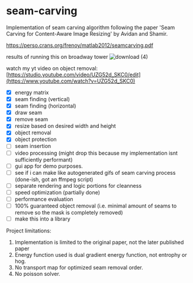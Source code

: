 # seam-carving
Implementation of seam carving algorithm following the paper 'Seam Carving for Content-Aware Image Resizing' by Avidan and Shamir.

https://perso.crans.org/frenoy/matlab2012/seamcarving.pdf

results of running this on broadway tower
![download (4)](https://github.com/user-attachments/assets/00ee6a46-7a5c-4927-b0f6-d6f9bca5d842)

watch my yt video on object removal:
[https://studio.youtube.com/video/UZG52d_SKC0/edit](https://www.youtube.com/watch?v=UZG52d_SKC0)

- [x] energy matrix
- [x] seam finding (vertical)
- [x] seam finding (horizontal)
- [x] draw seam
- [x] remove seam
- [x] resize based on desired width and height
- [x] object removal
- [x] object protection
- [ ] seam insertion
- [ ] video processing (might drop this because my implementation isnt sufficiently performant)
- [ ] gui app for demo purposes.
- [ ] see if i can make like autogenerated gifs of seam carving process (done-ish, got an ffmpeg script)
- [ ] separate rendering and logic portions for cleanness
- [ ] speed optimization (partially done)
- [ ] performance evaluation
- [ ] 100% guaranteed object removal (i.e. minimal amount of seams to remove so the mask is completely removed)
- [ ] make this into a library

Project limitations:
1. Implementation is limited to the original paper, not the later published paper
2. Energy function used is dual gradient energy function, not entrophy or hog.
3. No transport map for optimized seam removal order.
4. No poisson solver.
